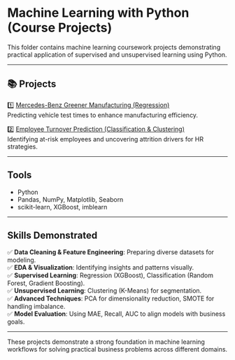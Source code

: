 # Machine Learning with Python (Course Projects)

This folder contains machine learning coursework projects demonstrating practical application of supervised and unsupervised learning using Python.

---

## 📚 Projects

1️⃣ [Mercedes-Benz Greener Manufacturing (Regression)](./mercedes-benz-greener-manufacturing)  
Predicting vehicle test times to enhance manufacturing efficiency.

2️⃣ [Employee Turnover Prediction (Classification & Clustering)](./employee-turnover-prediction)  
Identifying at-risk employees and uncovering attrition drivers for HR strategies.

---

## Tools
- Python
- Pandas, NumPy, Matplotlib, Seaborn
- scikit-learn, XGBoost, imblearn

---

## Skills Demonstrated
✅ **Data Cleaning & Feature Engineering**: Preparing diverse datasets for modeling.  
✅ **EDA & Visualization**: Identifying insights and patterns visually.  
✅ **Supervised Learning**: Regression (XGBoost), Classification (Random Forest, Gradient Boosting).  
✅ **Unsupervised Learning**: Clustering (K-Means) for segmentation.  
✅ **Advanced Techniques**: PCA for dimensionality reduction, SMOTE for handling imbalance.  
✅ **Model Evaluation**: Using MAE, Recall, AUC to align models with business goals.

---

These projects demonstrate a strong foundation in machine learning workflows for solving practical business problems across different domains.
